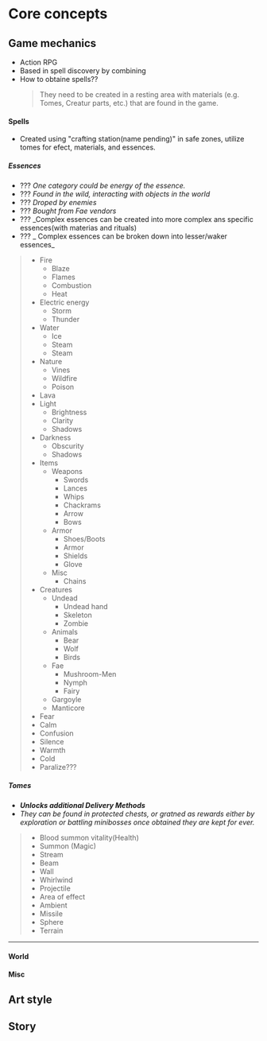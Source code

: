 # Core concepts
## Game mechanics
- Action RPG
- Based in spell discovery by combining
- How to obtaine spells??
	> They need to be created in a resting area with materials (e.g. Tomes, Creatur parts, etc.) that are found in the game.

#### Spells
- Created using "crafting station(name pending)" in safe zones, utilize tomes for efect, materials, and essences.
##### Essences
-  ??? _One category could be energy of the essence._
- ???  _Found in the wild, interacting with objects in the world_
- ??? _Droped by enemies_
- ??? _Bought from Fae vendors_
- ??? _Complex essences can be created into more complex ans specific essences(with materias and rituals)
- ??? _ Complex essences can be broken down into lesser/waker essences_

> - Fire
>	- Blaze
>	- Flames
>	- Combustion
>	- Heat
> - Electric energy
>	- Storm
>	- Thunder
> - Water
>   - Ice
>   - Steam
>   - Steam
> - Nature
>   - Vines
>   - Wildfire
>   - Poison
> - Lava
> - Light
>    - Brightness
>    - Clarity
>    - Shadows
> - Darkness
>    - Obscurity
>    - Shadows
> - Items
>    - Weapons
>       - Swords
>       - Lances
>       - Whips
>       - Chackrams
>       - Arrow
>       - Bows
>    - Armor
>       - Shoes/Boots
>       - Armor
>       - Shields
>       - Glove
>    - Misc
>       - Chains
> - Creatures
>    - Undead
>       - Undead hand
>       - Skeleton
>       - Zombie
>    - Animals
>       - Bear
>       - Wolf
>       - Birds
>    - Fae
>       - Mushroom-Men
>       - Nymph
>       - Fairy
>    - Gargoyle
>    - Manticore
> - Fear
> - Calm
> - Confusion
> - Silence
> - Warmth
> - Cold
> - Paralize???


##### Tomes
- ***Unlocks additional Delivery Methods***
- _They can be found in protected chests, or gratned as rewards either by exploration or battling minibosses once obtained they are kept for ever._
> - Blood summon vitality(Health)
> - Summon (Magic)
> - Stream
> - Beam
> - Wall
> - Whirlwind
> - Projectile 
> - Area of effect
> - Ambient
> - Missile
> - Sphere
> - Terrain

---
#### World

#### Misc

## Art style

## Story
